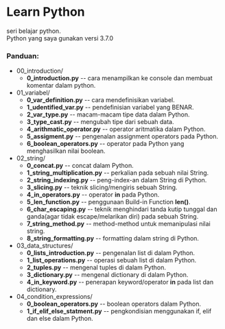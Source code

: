 # Learn Python
seri belajar python.
<br/>
Python yang saya gunakan versi 3.7.0
### Panduan:
* 00_introduction/
  * **0_introduction.py** -- cara menampilkan ke console dan membuat komentar dalam python.
* 01_variabel/
  * **0_var_definition.py** -- cara mendefinisikan variabel.
  * **1_udentified_var.py** -- pendefinisian variabel yang BENAR.
  * **2_var_type.py** -- macam-macam tipe data dalam Python.
  * **3_type_cast.py** -- mengubah tipe dari sebuah data.
  * **4_arithmatic_operator.py** -- operator aritmatika dalam Python.
  * **5_assigment.py** -- pengenalan assignment operators pada Python.
  * **6_boolean_operators.py** -- operator pada Python yang menghasilkan nilai boolean.
* 02_string/
  * **0_concat.py** -- concat dalam Python.
  * **1_string_multiplication.py** -- perkalian pada sebuah nilai String.
  * **2_string_indexing.py** -- peng-index-an dalam String di Python.
  * **3_slicing.py** -- teknik slicing/mengiris sebuah String.
  * **4_in_operators.py** -- operator **in** pada Python.
  * **5_len_function.py** -- penggunaan Build-in Function **len()**.
  * **6_char_escaping.py** -- teknik menghindari tanda kutip tunggal dan ganda(agar tidak escape/melarikan diri) pada sebuah String.
  * **7_string_method.py** -- method-method untuk memanipulasi nilai string.
  * **8_string_formatting.py** -- formatting dalam string di Python.
* 03_data_structures/
  * **0_lists_introduction.py** -- pengenalan list di dalam Python.
  * **1_list_operations.py** -- operasi sebuah list di dalam Python.
  * **2_tuples.py** -- mengenal tuples di dalam Python.
  * **3_dictionary.py** -- mengenal dictionary di dalam Python.
  * **4_in_keyword.py** -- penerapan keyword/operator **in** pada list dan dictionary.
* 04_condition_expressions/
  * **0_boolean_operators.py** -- boolean operators dalam Python.
  * **1_if_elif_else_statment.py** -- pengkondisian menggunakan if, elif dan else dalam Python.